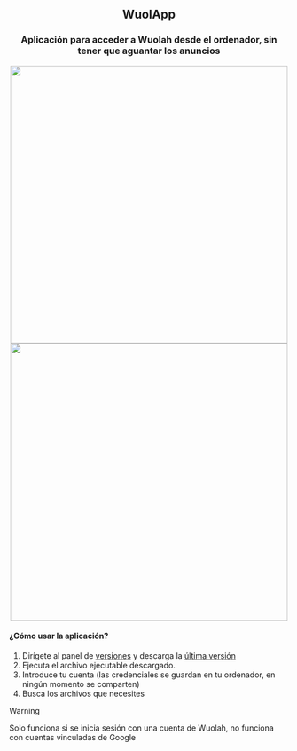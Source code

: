 <h2 align="center">
  WuolApp
</h2>

<h3 align="center">
  Aplicación para acceder a Wuolah desde el ordenador, sin tener que aguantar los anuncios
</h3>

<p align="center">
  <img src="https://i.imgur.com/PVjytYx.png" width=500 />
  <img src="https://i.imgur.com/kVHUFuR.png" width=500 />
</p>

<h4>
  ¿Cómo usar la aplicación?
</h4>

1. Dirígete al panel de [versiones](https://github.com/amoraschi/WuolApp/releases) y descarga la [última versión](https://github.com/amoraschi/WuolApp/releases/latest)
2. Ejecuta el archivo ejecutable descargado.
3. Introduce tu cuenta (las credenciales se guardan en tu ordenador, en ningún momento se comparten)
4. Busca los archivos que necesites

> [!WARNING]
> Solo funciona si se inicia sesión con una cuenta de Wuolah, no funciona con cuentas vinculadas de Google

